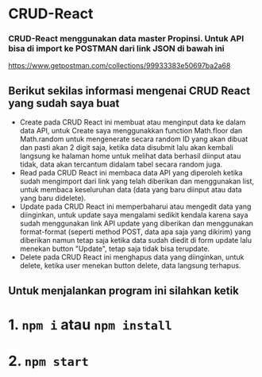 # CRUD-React
### CRUD-React menggunakan data master Propinsi. Untuk API bisa di import ke POSTMAN dari link JSON di bawah ini 
https://www.getpostman.com/collections/99933383e50697ba2a68

## Berikut sekilas informasi mengenai CRUD React yang sudah saya buat
- Create pada CRUD React ini membuat atau menginput data ke dalam data API, untuk Create saya menggunakkan function Math.floor dan Math.random untuk mengenerate secara random ID yang akan dibuat dan pasti akan 2 digit saja, ketika data disubmit lalu akan kembali langsung ke halaman home untuk melihat data berhasil diinput atau tidak, data akan tercantum didalam tabel secara random juga.
- Read pada CRUD React ini membaca data API yang diperoleh ketika sudah mengimport dari link yang telah diberikan dan menggunakan list, untuk membaca keseluruhan data (data yang baru diinput atau data yang baru didelete).
- Update pada CRUD React ini memperbaharui atau mengedit data yang diinginkan, untuk update saya mengalami sedikit kendala karena saya sudah menggunakan link API update yang diberikan dan menggunakan format-format (seperti method POST, data apa saja yang dikirim) yang diberikan namun tetap saja ketika data sudah diedit di form update lalu menekan button "Update", tetap saja tidak bisa terupdate.
- Delete pada CRUD React ini menghapus data yang diinginkan, untuk delete, ketika user menekan button delete, data langsung terhapus.


## Untuk menjalankan program ini silahkan ketik 
# 1. ``npm i`` atau ``npm install``
# 2. ``npm start``

